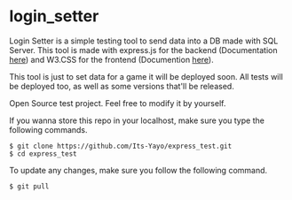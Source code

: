 # login_setter

Login Setter is a simple testing tool to send data into a DB made with SQL Server. This tool is made with express.js for 
the backend (Documentation [here](https://expressjs.com/)) and W3.CSS for the frontend (Documention [here](https://www.w3schools.com/w3css/)).

This tool is just to set data for a game it will be deployed soon. All tests will be deployed too, as well as some versions that'll be released.

Open Source test project. Feel free to modify it by yourself. 

If you wanna store this repo in your localhost, make sure you type the following commands. 
```
$ git clone https://github.com/Its-Yayo/express_test.git
$ cd express_test
```

To update any changes, make sure you follow the following command.

```
$ git pull
